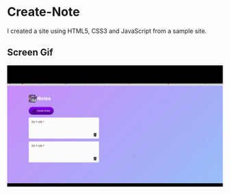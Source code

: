 # Create-Note

I created a site using HTML5, CSS3 and JavaScript from a sample site.

<h2>Screen Gif</h2>

![](ekran.gif)

